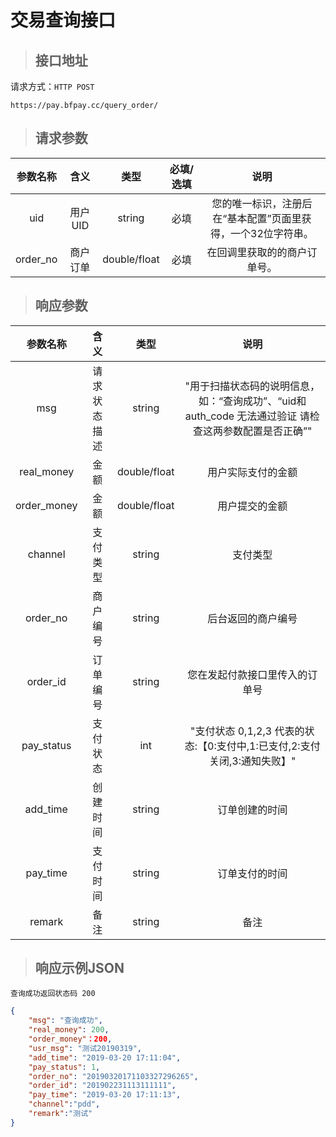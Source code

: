 # 交易查询接口

> ## 接口地址

请求方式：`HTTP POST`

    https://pay.bfpay.cc/query_order/

>## 请求参数

参数名称|含义|类型|必填/选填|说明
:--:|:--:|:--:|:--:|:--:
uid|用户UID|string|必填|您的唯一标识，注册后在“基本配置”页面里获得，一个32位字符串。
order_no|商户订单|double/float|必填|在回调里获取的的商户订单号。

>## 响应参数

参数名称|含义|类型|说明
:--:|:--:|:--:|:--:
msg|请求状态描述|string|"用于扫描状态码的说明信息，如：“查询成功”、“uid和auth_code 无法通过验证 请检查这两参数配置是否正确”"
real_money|金额|double/float|用户实际支付的金额
order_money|金额|double/float|用户提交的金额
channel|支付类型|string|支付类型
order_no|商户编号|string|后台返回的商户编号
order_id|订单编号|string|您在发起付款接口里传入的订单号
pay_status|支付状态|int|"支付状态 0,1,2,3 代表的状态:【0:支付中,1:已支付,2:支付关闭,3:通知失败】"
add_time|创建时间|string|订单创建的时间
pay_time|支付时间|string|订单支付的时间
remark|备注|string|备注

>## 响应示例JSON
    查询成功返回状态码 200
```json
{
    "msg": "查询成功",
    "real_money": 200,
    "order_money"：200,
    "usr_msg": "测试20190319",
    "add_time": "2019-03-20 17:11:04",
    "pay_status": 1,
    "order_no": "20190320171103327296265",
    "order_id": "201902231113111111",
    "pay_time": "2019-03-20 17:11:13",
    "channel":"pdd",
    "remark":"测试"
}
```







